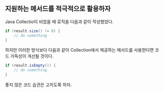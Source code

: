 ## 지원하는 메서드를 적극적으로 활용하자

Java Collectio이 비었을 때 로직을 다음과 같이 작성했었다.

```java
if (result.size() != 0) {
    // do something
}
```

하지만 이러한 방식보다 다음과 같이 Collection에서 제공하는 메서드를 사용한다면 코드 가독성이 개선될 것이다.

```java
if (result.isEmpty()) {
    // do something
}
```

좋지 않은 코드 습관은 고치도록 하자.
